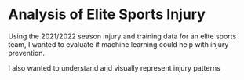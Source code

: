 # Analysis of Elite Sports Injury

Using the 2021/2022 season injury and training data for an elite sports team, I wanted to evaluate if machine learning could help with injury prevention.

I also wanted to understand and visually represent injury patterns 
